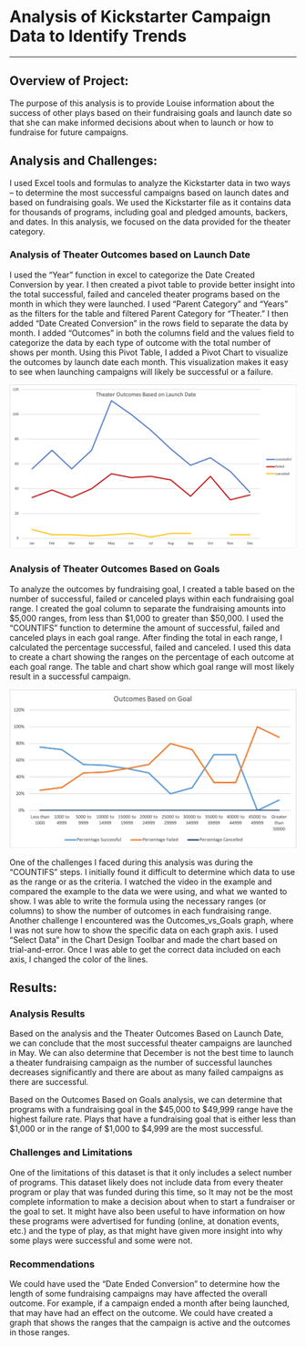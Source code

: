 # **Analysis of Kickstarter Campaign Data to Identify Trends**
---
## **Overview of Project:**

The purpose of this analysis is to provide Louise information about the success of other plays based on their fundraising goals and launch date so that she can make informed decisions about when to launch or how to fundraise for future campaigns. 

## **Analysis and Challenges:**

I used Excel tools and formulas to analyze the Kickstarter data in two ways – to determine the most successful campaigns based on launch dates and based on fundraising goals. We used the Kickstarter file as it contains data for thousands of programs, including goal and pledged amounts, backers, and dates. In this analysis, we focused on the data provided for the theater category. 

### Analysis of Theater Outcomes based on Launch Date
I used the “Year” function in excel to categorize the Date Created Conversion by year. I then created a pivot table to provide better insight into the total successful, failed and canceled theater programs based on the month in which they were launched. I used “Parent Category” and “Years” as the filters for the table and filtered Parent Category for “Theater.” I then added “Date Created Conversion” in the rows field to separate the data by month. I added “Outcomes” in both the columns field and the values field to categorize the data by each type of outcome with the total number of shows per month. Using this Pivot Table, I added a Pivot Chart to visualize the outcomes by launch date each month. This visualization makes it easy to see when launching campaigns will likely be successful or a failure.

![Theater_Outcomes_vs_Launch](Resources/Theater_Outcomes_vs_Launch.png)

### Analysis of Theater Outcomes Based on Goals
To analyze the outcomes by fundraising goal, I created a table based on the number of successful, failed or canceled plays within each fundraising goal range. I created the goal column to separate the fundraising amounts into $5,000 ranges, from less than $1,000 to greater than $50,000. I used the “COUNTIFS” function to determine the amount of successful, failed and canceled plays in each goal range. After finding the total in each range, I calculated the percentage successful, failed and canceled. I used this data to create a chart showing the ranges on the percentage of each outcome at each goal range. The table and chart show which goal range will most likely result in a successful campaign.

![Outcomes_vs_Goals](Resources/Outcomes_vs_Goals.png)

One of the challenges I faced during this analysis was during the “COUNTIFS” steps. I initially found it difficult to determine which data to use as the range or as the criteria. I watched the video in the example and compared the example to the data we were using, and what we wanted to show. I was able to write the formula using the necessary ranges (or columns) to show the number of outcomes in each fundraising range. Another challenge I encountered was the Outcomes_vs_Goals graph, where I was not sure how to show the specific data on each graph axis. I used “Select Data” in the Chart Design Toolbar and made the chart based on trial-and-error. Once I was able to get the correct data included on each axis, I changed the color of the lines.

## **Results:**

### Analysis Results
Based on the analysis and the Theater Outcomes Based on Launch Date, we can conclude that the most successful theater campaigns are launched in May. We can also determine that December is not the best time to launch a theater fundraising campaign as the number of successful launches decreases significantly and there are about as many failed campaigns as there are successful.

Based on the Outcomes Based on Goals analysis, we can determine that programs with a fundraising goal in the $45,000 to $49,999 range have the highest failure rate. Plays that have a fundraising goal that is either less than $1,000 or in the range of $1,000 to $4,999 are the most successful.

### Challenges and Limitations
One of the limitations of this dataset is that it only includes a select number of programs. This dataset likely does not include data from every theater program or play that was funded during this time, so It may not be the most complete information to make a decision about when to start a fundraiser or the goal to set. It might have also been useful to have information on how these programs were advertised for funding (online, at donation events, etc.) and the type of play, as that might have given more insight into why some plays were successful and some were not.

### Recommendations
We could have used the “Date Ended Conversion” to determine how the length of some fundraising campaigns may have affected the overall outcome. For example, if a campaign ended a month after being launched, that may have had an effect on the outcome. We could have created a graph that shows the ranges that the campaign is active and the outcomes in those ranges.


